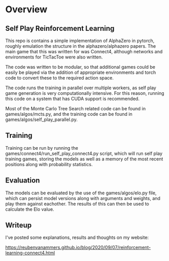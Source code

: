 # Overview

## Self Play Reinforcement Learning


This repo is contains a simple implementation of AlphaZero in pytorch, roughly emulation the structure in 
the alphazero/alphazero papers. The main game that this was written for was Connect4, although networks and environments
for TicTacToe were also written. 

The code was written to be modular, so that additional games could be easily be played 
via the addition of appropriate environments and torch code to convert these to the required action space. 

The code runs the training in parallel over multiple workers, as self play game generation is very computationally intensive.
For this reason, running this code on a system that has CUDA support is recommended.  


Most of the Monte Carlo Tree Search related code can be found in games/algos/mcts.py, and the training 
code can be found in games/algos/self_play_parallel.py. 

## Training

Training can be run by running the games/connect4/run_self_play_connect4.py script, which will run self play training
games, storing the models as well as a memory of the most recent positions along with probability statistics.

## Evaluation
The models can be evaluated by the use of the games/algos/elo.py file, which can persist model versions along with 
arguments and weights, and play them against eachother. The results of this can then be used to calculate the Elo value.  

## Writeup 

I've posted some explanations, results and thoughts on my website:

https://reubenvanammers.github.io/blog/2020/09/07/reinforcement-learning-connect4.html
